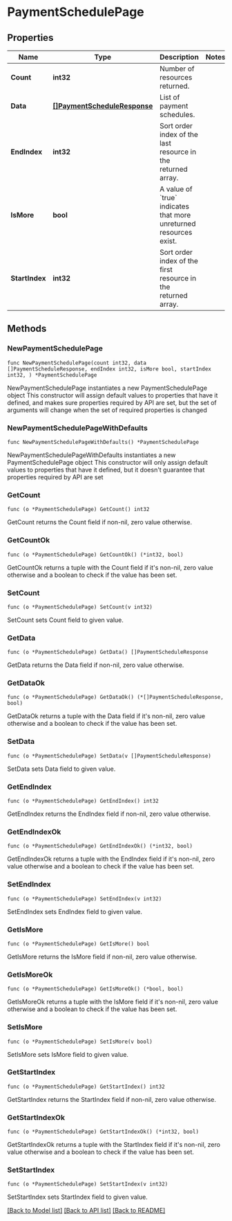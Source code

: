 # PaymentSchedulePage

## Properties

Name | Type | Description | Notes
------------ | ------------- | ------------- | -------------
**Count** | **int32** | Number of resources returned. | 
**Data** | [**[]PaymentScheduleResponse**](PaymentScheduleResponse.md) | List of payment schedules. | 
**EndIndex** | **int32** | Sort order index of the last resource in the returned array. | 
**IsMore** | **bool** | A value of &#x60;true&#x60; indicates that more unreturned resources exist. | 
**StartIndex** | **int32** | Sort order index of the first resource in the returned array. | 

## Methods

### NewPaymentSchedulePage

`func NewPaymentSchedulePage(count int32, data []PaymentScheduleResponse, endIndex int32, isMore bool, startIndex int32, ) *PaymentSchedulePage`

NewPaymentSchedulePage instantiates a new PaymentSchedulePage object
This constructor will assign default values to properties that have it defined,
and makes sure properties required by API are set, but the set of arguments
will change when the set of required properties is changed

### NewPaymentSchedulePageWithDefaults

`func NewPaymentSchedulePageWithDefaults() *PaymentSchedulePage`

NewPaymentSchedulePageWithDefaults instantiates a new PaymentSchedulePage object
This constructor will only assign default values to properties that have it defined,
but it doesn't guarantee that properties required by API are set

### GetCount

`func (o *PaymentSchedulePage) GetCount() int32`

GetCount returns the Count field if non-nil, zero value otherwise.

### GetCountOk

`func (o *PaymentSchedulePage) GetCountOk() (*int32, bool)`

GetCountOk returns a tuple with the Count field if it's non-nil, zero value otherwise
and a boolean to check if the value has been set.

### SetCount

`func (o *PaymentSchedulePage) SetCount(v int32)`

SetCount sets Count field to given value.


### GetData

`func (o *PaymentSchedulePage) GetData() []PaymentScheduleResponse`

GetData returns the Data field if non-nil, zero value otherwise.

### GetDataOk

`func (o *PaymentSchedulePage) GetDataOk() (*[]PaymentScheduleResponse, bool)`

GetDataOk returns a tuple with the Data field if it's non-nil, zero value otherwise
and a boolean to check if the value has been set.

### SetData

`func (o *PaymentSchedulePage) SetData(v []PaymentScheduleResponse)`

SetData sets Data field to given value.


### GetEndIndex

`func (o *PaymentSchedulePage) GetEndIndex() int32`

GetEndIndex returns the EndIndex field if non-nil, zero value otherwise.

### GetEndIndexOk

`func (o *PaymentSchedulePage) GetEndIndexOk() (*int32, bool)`

GetEndIndexOk returns a tuple with the EndIndex field if it's non-nil, zero value otherwise
and a boolean to check if the value has been set.

### SetEndIndex

`func (o *PaymentSchedulePage) SetEndIndex(v int32)`

SetEndIndex sets EndIndex field to given value.


### GetIsMore

`func (o *PaymentSchedulePage) GetIsMore() bool`

GetIsMore returns the IsMore field if non-nil, zero value otherwise.

### GetIsMoreOk

`func (o *PaymentSchedulePage) GetIsMoreOk() (*bool, bool)`

GetIsMoreOk returns a tuple with the IsMore field if it's non-nil, zero value otherwise
and a boolean to check if the value has been set.

### SetIsMore

`func (o *PaymentSchedulePage) SetIsMore(v bool)`

SetIsMore sets IsMore field to given value.


### GetStartIndex

`func (o *PaymentSchedulePage) GetStartIndex() int32`

GetStartIndex returns the StartIndex field if non-nil, zero value otherwise.

### GetStartIndexOk

`func (o *PaymentSchedulePage) GetStartIndexOk() (*int32, bool)`

GetStartIndexOk returns a tuple with the StartIndex field if it's non-nil, zero value otherwise
and a boolean to check if the value has been set.

### SetStartIndex

`func (o *PaymentSchedulePage) SetStartIndex(v int32)`

SetStartIndex sets StartIndex field to given value.



[[Back to Model list]](../README.md#documentation-for-models) [[Back to API list]](../README.md#documentation-for-api-endpoints) [[Back to README]](../README.md)


